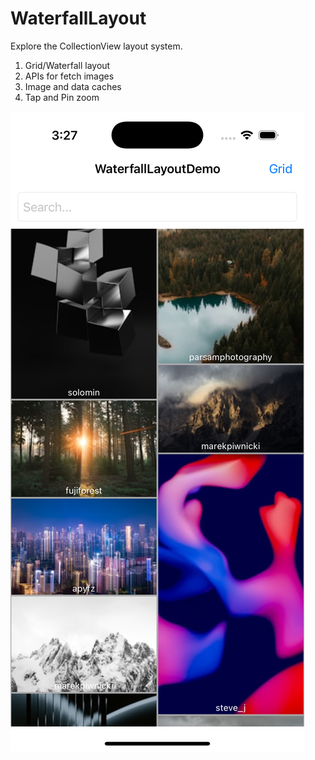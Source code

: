 # WaterfallLayout

Explore the CollectionView layout system.

1. Grid/Waterfall layout
2. APIs for fetch images
3. Image and data caches
4. Tap and Pin zoom

![layout](https://github.com/xta0/WaterfallLayout/blob/main/waterfall.png)